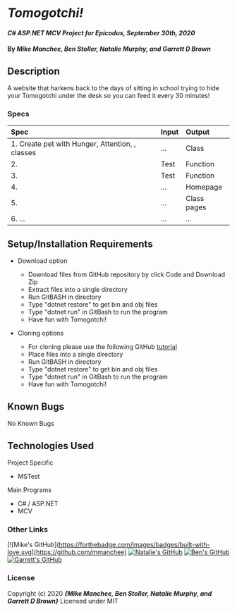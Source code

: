 # _Tomogotchi!_

#### _C# ASP.NET MCV Project for Epicodus, September 30th, 2020_

#### By _**Mike Manchee, Ben Stoller, Natalie Murphy, and Garrett D Brown**_

## Description

A website that harkens back to the days of sitting in school trying to hide your Tomogotchi under the desk so you can feed it every 30 minutes!

<!-- Brainstorming
Challenging: Tamagotchi
In the 90's Tamagotchis were popular. They were electronic pets that you could carry around and press buttons to feed it, play with it, and put it to sleep. If you didn't give it enough food, attention, or rest, it would die.

Make a web app where you can create a Tamagotchi object by giving it a name and submitting a form.

It should have properties for the amount of food, attention, and rest it currently has.

There should be a main page displaying the names of all your Tamagotchi objects with the values of their properties.

Create buttons to call methods to:

Feed it, play with it, and put it to sleep. These methods should modify the properties of a single Tamagotchi object - such as a food property.
Make time pass. Every time you press it, the food, happiness and sleep properties of all Tamagotchis should decrease. If any of these properties get to 0, the Tamagotchi object should report that it's dead.
 -->
### Specs
| Spec | Input | Output |
| :-------------     | :------------- | :------------- |
|  1.  Create pet with Hunger, Attention, , classes| ... | Class |
|  2.  | Test | Function |
|  3.  | Test | Function |
|  4.  | ... | Homepage |
|  5.  | ... | Class pages |
|  6. ... | ... | ... |

## Setup/Installation Requirements

* Download option
  * Download files from GitHub repository by click Code and Download Zip
  * Extract files into a single directory 
  * Run GitBASH in directory
  * Type "dotnet restore" to get bin and obj files
  * Type "dotnet run" in GitBash to run the program
  * Have fun with Tomogotchi! <!-- TITLE HERE -->

* Cloning options
  * For cloning please use the following GitHub [tutorial](https://docs.github.com/en/enterprise/2.16/user/github/creating-cloning-and-archiving-repositories/cloning-a-repository)
  * Place files into a single directory 
  * Run GitBASH in directory
  * Type "dotnet restore" to get bin and obj files
  * Type "dotnet run" in GitBash to run the program
  * Have fun with Tomogotchi! <!-- TITLE HERE -->

## Known Bugs

No Known Bugs

## Technologies Used

Project Specific
* MSTest

Main Programs
* C# / ASP.NET
* MCV


### Other Links
[![Mike's GitHub](https://forthebadge.com/images/badges/built-with-love.svg](https://github.com/mmanchee)
[![Natalie's GitHub](https://forthebadge.com/images/badges/built-with-love.svg)](https://github.com/murphynd)
[![Ben's GitHub](https://forthebadge.com/images/badges/built-with-love.svg)](https://github.com/StollerSystem)
[![Garrett's GitHub](https://forthebadge.com/images/badges/built-with-love.svg)](https://github.com/GarrettBrown-dev)


### License

Copyright (c) 2020 **_{Mike Manchee, Ben Stoller, Natalie Murphy, and Garrett D Brown}_**
Licensed under MIT